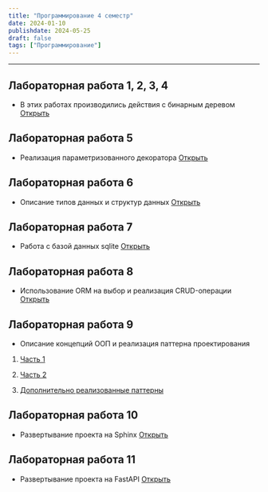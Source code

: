 ```yaml
---
title: "Программирование 4 семестр"
date: 2024-01-10
publishdate: 2024-05-25
draft: false
tags: ["Программирование"]
---
```



---

## Лабораторная работа 1, 2, 3, 4
* В этих работах производились действия с бинарным деревом
[Открыть](https://replit.com/@thebrrr2505/binarytree)

## Лабораторная работа 5
* Реализация параметризованного декоратора
[Открыть](https://replit.com/@thebrrr2505/labwork5)

## Лабораторная работа 6
* Описание типов данных и структур данных
[Открыть](https://replit.com/@thebrrr2505/labwork6#readme.md)

## Лабораторная работа 7
* Работа с базой данных sqlite
[Открыть](https://replit.com/@thebrrr2505/labwork71#main.py)

## Лабораторная работа 8
* Использование ORM на выбор и реализация CRUD-операции
[Открыть](https://replit.com/@thebrrr2505/labwork8)

## Лабораторная работа 9
* Описание концепций ООП и реализация паттерна проектирования
1. [Часть 1](https://replit.com/@thebrrr2505/labwork9)
2. [Часть 2](https://replit.com/@thebrrr2505/labwork92#Proxy.md)

3. [Дополнительно реализованные паттерны](https://replit.com/@thebrrr2505/designpatterns)

## Лабораторная работа 10
* Развертывание проекта на Sphinx
[Открыть](https://replit.com/@thebrrr2505/labwork10#readme.md)

## Лабораторная работа 11
* Развертывание проекта на FastAPI
[Открыть](https://replit.com/@thebrrr2505/labwork11)
